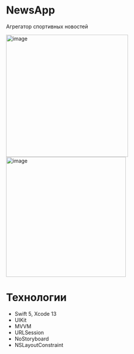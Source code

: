 # NewsApp
Агрегатор спортивных новостей

<img width="333" alt="image" src="https://user-images.githubusercontent.com/101988559/214552050-89f4469e-229a-4258-afe6-88dff559b6bf.png"> <img width="327" alt="image" src="https://user-images.githubusercontent.com/101988559/214552254-271adbfc-f369-4eeb-b6b8-11ac99afcb4d.png">

# Технологии 

* Swift 5, Xcode 13
* UIKit
* MVVM
* URLSession
* NoStoryboard
* NSLayoutConstraint
